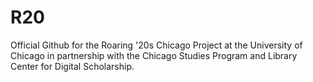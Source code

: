 # R20
Official Github for the Roaring '20s Chicago Project at the University of Chicago in partnership with the Chicago Studies Program and Library Center for Digital Scholarship.
